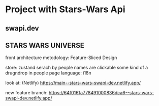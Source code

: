# Project with Stars-Wars Api
## swapi.dev
## STARS WARS UNIVERSE

front architecture metodology: Feature-Sliced Design

store: zustand
serach by people
names are clickable
some kind of a drugndrop in people page
language: i18n

look at:
(Netlify)
https://main--stars-wars-swapi-dev.netlify.app/

new feature branch:
https://64f0161a778491000836dca6--stars-wars-swapi-dev.netlify.app/
